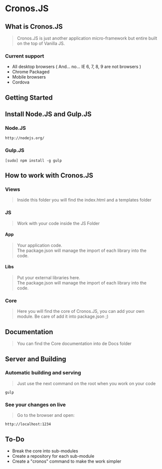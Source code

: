 Cronos.JS
=========

## What is Cronos.JS
> Cronos.JS is just another application micro-framework but entire built on the top of Vanilla JS.

### Current support
- All desktop browsers ( And... no... IE 6, 7, 8, 9 are not browsers )
- Chrome Packaged
- Mobile browsers
- Cordova

## Getting Started

## Install Node.JS and Gulp.JS

### Node.JS
```
http://nodejs.org/
```

### Gulp.JS
```
[sudo] npm install -g gulp
```

## How to work with Cronos.JS

### Views
> Inside this folder you will find the index.html and a templates folder

### JS
> Work with your code inside the JS Folder

#### App
> Your application code.  
> The package.json will manage the import of each library into the code.

#### Libs
> Put your external libraries here.  
> The package.json will manage the import of each library into the code.

### Core
> Here you will find the core of Cronos.JS, you can add your own module. Be care of add it into package.json ;)

## Documentation
> You can find the Core documentation into de Docs folder

## Server and Building

### Automatic building and serving
> Just use the next command on the root when you work on your code  

```
gulp
```

### See your changes on live
> Go to the browser and open:  

```
http://localhost:1234
```

## To-Do
- Break the core into sub-modules
- Create a repository for each sub-module
- Create a "cronos" command to make the work simpler